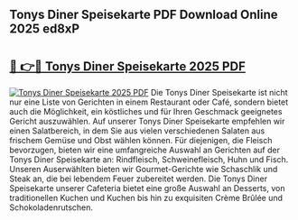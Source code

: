## Tonys Diner Speisekarte PDF Download Online 2025 ed8xP

# <h2><a href="http://gc7fxp.nevu.top/?p=Tonys+Diner+Speisekarte">🔗 👉🔴 Tonys Diner Speisekarte 2025 PDF</a></h2>

[![Tonys Diner Speisekarte 2025 PDF](https://i.imgur.com/dBaPXMq.png)](http://gc7fxp.nevu.top/?p=Tonys+Diner+Speisekarte)
Die Tonys Diner Speisekarte ist nicht nur eine Liste von Gerichten in einem Restaurant oder Café, sondern bietet auch die Möglichkeit, ein köstliches und für Ihren Geschmack geeignetes Gericht auszuwählen. Auf unserer Tonys Diner Speisekarte empfehlen wir einen Salatbereich, in dem Sie aus vielen verschiedenen Salaten aus frischem Gemüse und Obst wählen können. Für diejenigen, die Fleisch bevorzugen, bieten wir eine umfangreiche Auswahl an Gerichten auf der Tonys Diner Speisekarte an: Rindfleisch, Schweinefleisch, Huhn und Fisch. Unseren Auserwählten bieten wir Gourmet-Gerichte wie Schaschlik und Steak an, die bei lebendem Feuer zubereitet werden. Die Tonys Diner Speisekarte unserer Cafeteria bietet eine große Auswahl an Desserts, von traditionellen Kuchen und Kuchen bis hin zu exquisiten Crème Brûlée und Schokoladenrutschen.

